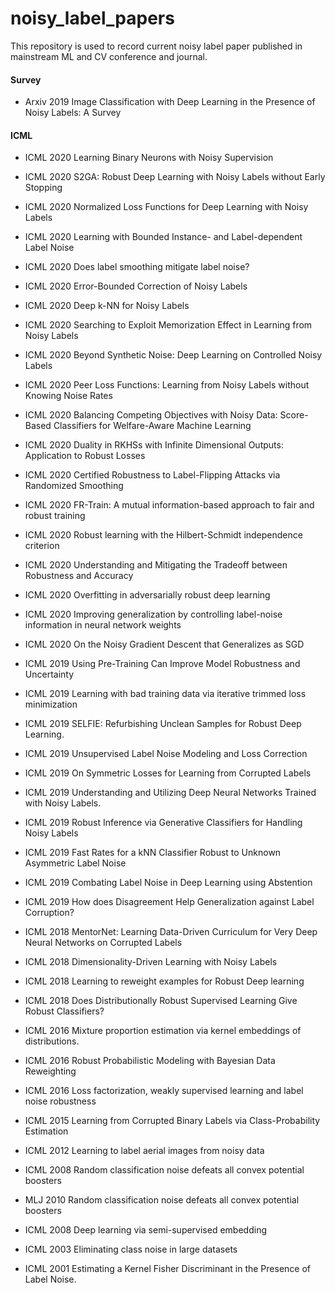# noisy_label_papers
This repository is used to record current noisy label paper published in mainstream ML and CV conference and journal.

#### Survey
+ Arxiv 2019 Image Classification with Deep Learning in the Presence of Noisy Labels: A Survey

#### ICML
+	ICML	2020	Learning Binary Neurons with Noisy Supervision
+	ICML	2020	S2GA: Robust Deep Learning with Noisy Labels without Early Stopping
+	ICML	2020	Normalized Loss Functions for Deep Learning with Noisy Labels
+	ICML	2020	Learning with Bounded Instance- and Label-dependent Label Noise
+	ICML	2020	Does label smoothing mitigate label noise?
+	ICML	2020	Error-Bounded Correction of Noisy Labels
+	ICML	2020	Deep k-NN for Noisy Labels
+	ICML	2020	Searching to Exploit Memorization Effect in Learning from Noisy Labels
+	ICML	2020	Beyond Synthetic Noise: Deep Learning on Controlled Noisy Labels
+	ICML	2020	Peer Loss Functions: Learning from Noisy Labels without Knowing Noise Rates
+	ICML	2020	Balancing Competing Objectives with Noisy Data: Score-Based Classifiers for Welfare-Aware Machine Learning
+	ICML	2020	Duality in RKHSs with Infinite Dimensional Outputs: Application to Robust Losses
			
+	ICML	2020	Certified Robustness to Label-Flipping Attacks via Randomized Smoothing
+	ICML	2020	FR-Train: A mutual information-based approach to fair and robust training
+	ICML	2020	Robust learning with the Hilbert-Schmidt independence criterion
+	ICML	2020	Understanding and Mitigating the Tradeoff between Robustness and Accuracy
+	ICML	2020	Overfitting in adversarially robust deep learning
			
+	ICML	2020	Improving generalization by controlling label-noise information in neural network weights
+	ICML	2020	On the Noisy Gradient Descent that Generalizes as SGD

+	ICML	2019	Using Pre-Training Can Improve Model Robustness and Uncertainty
+	ICML	2019	Learning with bad training data via iterative trimmed loss minimization
+	ICML	2019	SELFIE: Refurbishing Unclean Samples for Robust Deep Learning.
+	ICML 	2019	Unsupervised Label Noise Modeling and Loss Correction
+	ICML 	2019	On Symmetric Losses for Learning from Corrupted Labels
+	ICML 	2019	Understanding and Utilizing Deep Neural Networks Trained with Noisy Labels.
+	ICML 	2019	Robust Inference via Generative Classifiers for Handling Noisy Labels
+	ICML 	2019	Fast Rates for a kNN Classifier Robust to Unknown Asymmetric Label Noise
+	ICML 	2019	Combating Label Noise in Deep Learning using Abstention
+	ICML 	2019	How does Disagreement Help Generalization against Label Corruption?
+	ICML 	2018	MentorNet: Learning Data-Driven Curriculum for Very Deep Neural Networks on Corrupted Labels
+	ICML 	2018	Dimensionality-Driven Learning with Noisy Labels
+	ICML	2018	Learning to reweight examples for Robust Deep learning
+	ICML	2018	Does Distributionally Robust Supervised Learning Give Robust Classifiers?
+	ICML	2016	Mixture proportion estimation via kernel embeddings of distributions.
+	ICML	2016	Robust Probabilistic Modeling with Bayesian Data Reweighting
+	ICML 	2016	Loss factorization, weakly supervised learning and label noise robustness
+	ICML 	2015	Learning from Corrupted Binary Labels via Class-Probability Estimation
+	ICML	2012	Learning to label aerial images from noisy data
+	ICML	2008	Random classification noise defeats all convex potential boosters
+	MLJ	 2010	  Random classification noise defeats all convex potential boosters
+	ICML	2008	Deep learning via semi-supervised embedding
+	ICML	2003	Eliminating class noise in large datasets
+	ICML	2001	Estimating a Kernel Fisher Discriminant in the Presence of Label Noise.
